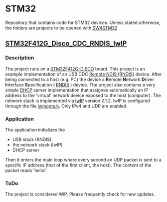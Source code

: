 # STM32
Repository that contains code for STM32 devices. 
Unless stated otherwise, the folders are projects to be opened with [SW4STM32](https://www.openstm32.org/HomePage)

## [STM32F412G_Disco_CDC_RNDIS_lwIP](STM32F412G_Disco_CDC_RNDIS_lwIP)
### Description
The project runs on a [STM32F412G-DISCO](https://www.st.com/en/evaluation-tools/32f412gdiscovery.html) board. 
This project is an example implementation of an USB CDC [Remote NDIS (RNDIS)](https://docs.microsoft.com/en-us/windows-hardware/drivers/network/overview-of-remote-ndis--rndis-) device. After being connected to a host (e.g. PC) the device a **R**emote **N**etwork **D**river **I**nterface **S**pecification ( [RNDIS](https://en.wikipedia.org/wiki/RNDIS) ) device. 
The project also contains a very simple [DHCP](https://en.wikipedia.org/wiki/Dynamic_Host_Configuration_Protocol) server implementation that assignes automatically an IP address to the 'virtual' network device exposed to the host (computer). The network stack is implemented via [lwIP](https://savannah.nongnu.org/projects/lwip/) version 2.1.2. lwIP is configured through the file [lwipopts.h](STM32F412G_Disco_CDC_RNDIS_lwIP/inc/lwipopts.h). Only IPv4 and UDP are enabled.

### Application
The application initializes the 
* USB stack (RNDIS),
* the network stack (lwIP)
* DHCP server

Then it enters the main loop where every second an UDP packet is sent to a specific IP address (that of the first client, the host). The content of the packet reads 'hello!'.

### ToDo
The project is considered WiP. Please frequently check for new updates.
